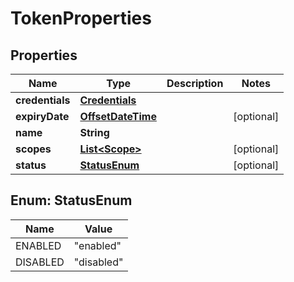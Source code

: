 

# TokenProperties

## Properties

| Name | Type | Description | Notes |
| ------------ | ------------- | ------------- | ------------- |
| **credentials** | [**Credentials**](Credentials.md) |  |  |
| **expiryDate** | [**OffsetDateTime**](OffsetDateTime.md) |  |  [optional] |
| **name** | **String** |  |  |
| **scopes** | [**List&lt;Scope&gt;**](Scope.md) |  |  [optional] |
| **status** | [**StatusEnum**](#StatusEnum) |  |  [optional] |



## Enum: StatusEnum

| Name | Value |
| ---- | -----
| ENABLED | &quot;enabled&quot; |
| DISABLED | &quot;disabled&quot; |


